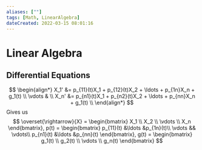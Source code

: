 ```yaml
---
aliases: [""] 
tags: [Math, LinearAlgebra] 
dateCreated: 2022-03-15 08:01:16
---
```

# Linear Algebra

## Differential Equations

$$
\begin{align*}
X_1' &= p_{11}(t)X_1 + p_{12}(t)X_2 + \ldots + p_{1n}X_n + g_1(t) \\
\vdots & \\
X_n' &= p_{n1}(t)X_1 + p_{n2}(t)X_2 + \ldots + p_{nn}X_n + g_1(t) \\
\end{align*}
$$
Gives us
$$
\overset{\rightarrow}{X} = 
\begin{bmatrix}
X_1 \\ X_2 \\ \vdots \\ X_n	
\end{bmatrix}, p(t) = 
\begin{bmatrix}
p_{11}(t) &\ldots &p_{1n}(t)\\
\vdots && \vdots\\
p_{n1}(t) &\ldots &p_{nn}(t)
\end{bmatrix}, g(t) = 
\begin{bmatrix}
g_1(t) \\ g_2(t) \\ \vdots \\ g_n(t)
\end{bmatrix}
$$
